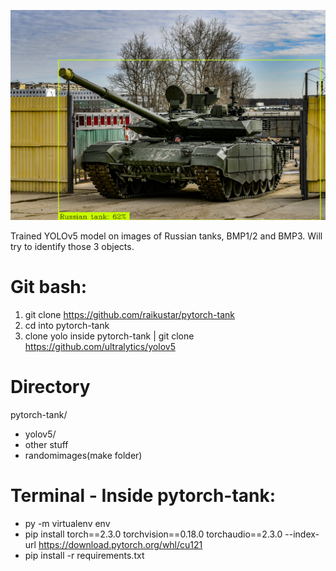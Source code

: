![alt text](https://raw.githubusercontent.com/raikustar/pytorch-tank/main/prediction.png)

Trained YOLOv5 model on images of Russian tanks, BMP1/2 and BMP3. Will try to identify those 3 objects.

# Git bash:
1. git clone https://github.com/raikustar/pytorch-tank
2. cd into pytorch-tank
3. clone yolo inside pytorch-tank | git clone https://github.com/ultralytics/yolov5

# Directory
pytorch-tank/
* yolov5/
* other stuff
* randomimages(make folder)

# Terminal - Inside pytorch-tank:

* py -m virtualenv env
* pip install torch==2.3.0 torchvision==0.18.0 torchaudio==2.3.0 --index-url https://download.pytorch.org/whl/cu121
* pip install -r requirements.txt

